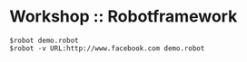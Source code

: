 # Workshop :: Robotframework
```
$robot demo.robot
$robot -v URL:http://www.facebook.com demo.robot
```
